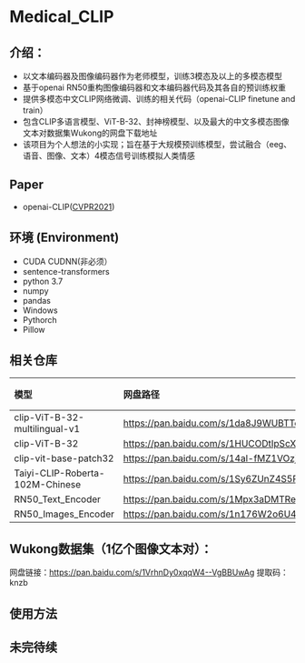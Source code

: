 # Medical_CLIP

## 介绍：

 * 以文本编码器及图像编码器作为老师模型，训练3模态及以上的多模态模型
 * 基于openai RN50重构图像编码器和文本编码器代码及其各自的预训练权重
 * 提供多模态中文CLIP网络微调、训练的相关代码（openai-CLIP finetune and train）
 * 包含CLIP多语言模型、ViT-B-32、封神榜模型、以及最大的中文多模态图像文本对数据集Wukong的网盘下载地址
 * 该项目为个人想法的小实现；旨在基于大规模预训练模型，尝试融合（eeg、语音、图像、文本）4模态信号训练模拟人类情感

## Paper

* openai-CLIP([CVPR2021](https://arxiv.org/abs/2103.00020))


## 环境 (Environment)

* CUDA CUDNN(非必须）
* sentence-transformers
* python 3.7
* numpy
* pandas
* Windows
* Pythorch
* Pillow



## 相关仓库
| 模型 | 网盘路径 | 提取码 |
| :----- | :----- | :----- |
clip-ViT-B-32-multilingual-v1 | https://pan.baidu.com/s/1da8J9WUBTTePZ0whQqoTKw   | ws3y
clip-ViT-B-32 | https://pan.baidu.com/s/1HUCODtIpScX19P7m8c1cuQ  | 81sb 
clip-vit-base-patch32 | https://pan.baidu.com/s/14al-fMZ1VOzjTJ1FI9d7AQ  | 83wo
Taiyi-CLIP-Roberta-102M-Chinese | https://pan.baidu.com/s/1Sy6ZUnZ4S5P1C-wiOdi4fQ h | skt8 
RN50_Text_Encoder | https://pan.baidu.com/s/1Mpx3aDMTRePcBg5eFcJ26w | ud3f 
RN50_Images_Encoder | https://pan.baidu.com/s/1n176W2o6U4IXjGLljn5YDA  | vozu 

## Wukong数据集（1亿个图像文本对）：
  
  网盘链接：https://pan.baidu.com/s/1VrhnDy0xqqW4--VgBBUwAg 
  提取码：knzb 

## 使用方法


## 未完待续
